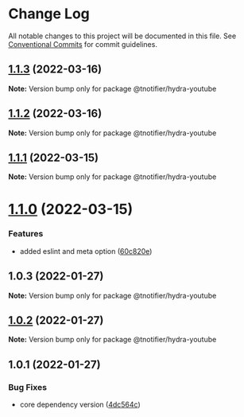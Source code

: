 # Change Log

All notable changes to this project will be documented in this file.
See [Conventional Commits](https://conventionalcommits.org) for commit guidelines.

## [1.1.3](https://github.com/tnotifier/hydra/compare/@tnotifier/hydra-youtube@1.1.2...@tnotifier/hydra-youtube@1.1.3) (2022-03-16)

**Note:** Version bump only for package @tnotifier/hydra-youtube





## [1.1.2](https://github.com/tnotifier/hydra/compare/@tnotifier/hydra-youtube@1.1.1...@tnotifier/hydra-youtube@1.1.2) (2022-03-16)

**Note:** Version bump only for package @tnotifier/hydra-youtube





## [1.1.1](https://github.com/tnotifier/hydra/compare/@tnotifier/hydra-youtube@1.1.0...@tnotifier/hydra-youtube@1.1.1) (2022-03-15)

**Note:** Version bump only for package @tnotifier/hydra-youtube





# [1.1.0](https://github.com/tnotifier/hydra/compare/@tnotifier/hydra-youtube@1.0.3...@tnotifier/hydra-youtube@1.1.0) (2022-03-15)


### Features

* added eslint and meta option ([60c820e](https://github.com/tnotifier/hydra/commit/60c820e6c53250cdf3d35925a269e2142e2e89cf))





## 1.0.3 (2022-01-27)

**Note:** Version bump only for package @tnotifier/hydra-youtube





## [1.0.2](https://github.com/tnotifier/hydra/compare/@tnotifier/hydra-youtube@1.0.1...@tnotifier/hydra-youtube@1.0.2) (2022-01-27)

**Note:** Version bump only for package @tnotifier/hydra-youtube





## 1.0.1 (2022-01-27)


### Bug Fixes

* core dependency version ([4dc564c](https://github.com/tnotifier/hydra/commit/4dc564cbff42c3780f0b32d1867a7dce97b27a28))
